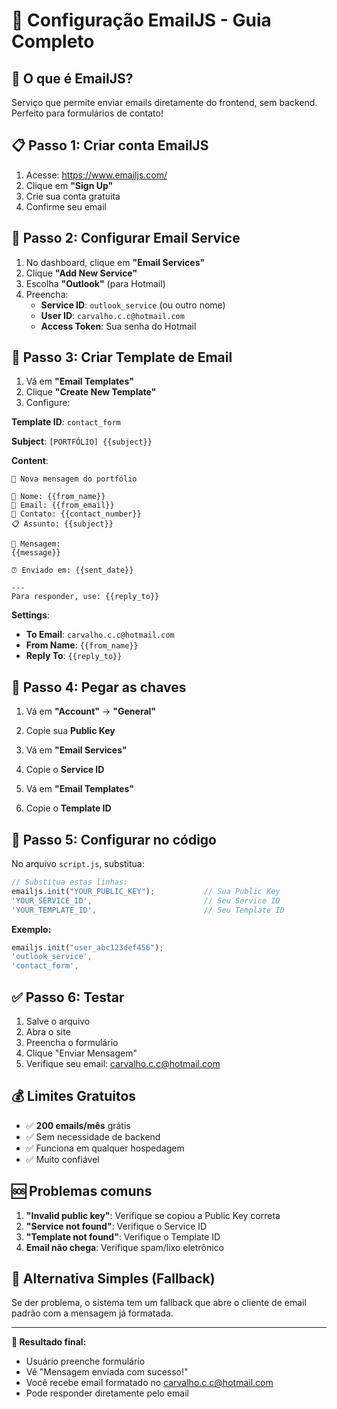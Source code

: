 # 📧 Configuração EmailJS - Guia Completo

## 🎯 O que é EmailJS?
Serviço que permite enviar emails diretamente do frontend, sem backend. Perfeito para formulários de contato!

## 📋 Passo 1: Criar conta EmailJS

1. Acesse: https://www.emailjs.com/
2. Clique em **"Sign Up"**
3. Crie sua conta gratuita
4. Confirme seu email

## 🔧 Passo 2: Configurar Email Service

1. No dashboard, clique em **"Email Services"**
2. Clique **"Add New Service"**
3. Escolha **"Outlook"** (para Hotmail)
4. Preencha:
   - **Service ID**: `outlook_service` (ou outro nome)
   - **User ID**: `carvalho.c.c@hotmail.com`
   - **Access Token**: Sua senha do Hotmail

## 📝 Passo 3: Criar Template de Email

1. Vá em **"Email Templates"**
2. Clique **"Create New Template"**
3. Configure:

**Template ID**: `contact_form`

**Subject**: `[PORTFÓLIO] {{subject}}`

**Content**:
```
🔔 Nova mensagem do portfólio

👤 Nome: {{from_name}}
📧 Email: {{from_email}}
📱 Contato: {{contact_number}}
📋 Assunto: {{subject}}

💬 Mensagem:
{{message}}

⏰ Enviado em: {{sent_date}}

---
Para responder, use: {{reply_to}}
```

**Settings**:
- **To Email**: `carvalho.c.c@hotmail.com`
- **From Name**: `{{from_name}}`
- **Reply To**: `{{reply_to}}`

## 🔑 Passo 4: Pegar as chaves

1. Vá em **"Account"** → **"General"**
2. Copie sua **Public Key**

3. Vá em **"Email Services"**
4. Copie o **Service ID**

5. Vá em **"Email Templates"**  
6. Copie o **Template ID**

## 📝 Passo 5: Configurar no código

No arquivo `script.js`, substitua:

```javascript
// Substitua estas linhas:
emailjs.init("YOUR_PUBLIC_KEY");           // Sua Public Key
'YOUR_SERVICE_ID',                         // Seu Service ID  
'YOUR_TEMPLATE_ID',                        // Seu Template ID
```

**Exemplo:**
```javascript
emailjs.init("user_abc123def456");
'outlook_service',
'contact_form',
```

## ✅ Passo 6: Testar

1. Salve o arquivo
2. Abra o site
3. Preencha o formulário
4. Clique "Enviar Mensagem"
5. Verifique seu email: carvalho.c.c@hotmail.com

## 💰 Limites Gratuitos

- ✅ **200 emails/mês** grátis
- ✅ Sem necessidade de backend
- ✅ Funciona em qualquer hospedagem
- ✅ Muito confiável

## 🆘 Problemas comuns

1. **"Invalid public key"**: Verifique se copiou a Public Key correta
2. **"Service not found"**: Verifique o Service ID
3. **"Template not found"**: Verifique o Template ID
4. **Email não chega**: Verifique spam/lixo eletrônico

## 🔄 Alternativa Simples (Fallback)

Se der problema, o sistema tem um fallback que abre o cliente de email padrão com a mensagem já formatada.

---

**🎯 Resultado final:**
- Usuário preenche formulário
- Vê "Mensagem enviada com sucesso!"
- Você recebe email formatado no carvalho.c.c@hotmail.com
- Pode responder diretamente pelo email